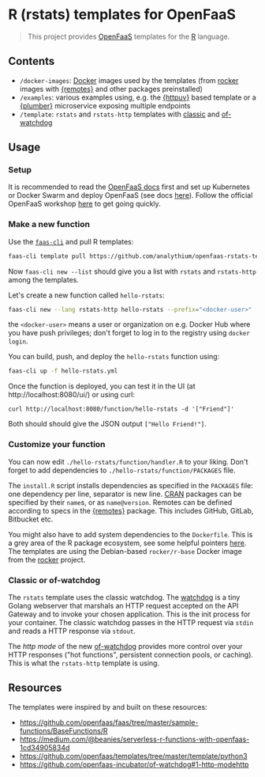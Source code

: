# R (rstats) templates for OpenFaaS

> This project provides [OpenFaaS](https://www.openfaas.com/)
> templates for the [R](https://www.r-project.org/) language.

## Contents

- `/docker-images`: [Docker](https://www.docker.com) images used by the templates (from [rocker]() images with [{remotes}](https://CRAN.R-project.org/package=remotes) and other packages preinstalled)
- `/examples`: various examples using, e.g. the [{httpuv}](https://CRAN.R-project.org/package=httpuv) based template or a [{plumber}](https://CRAN.R-project.org/package=plumber) microservice exposing multiple endpoints
- `/template`: `rstats` and `rstats-http` templates with [classic](https://github.com/openfaas/faas/tree/master/watchdog) and [of-watchdog](https://github.com/openfaas-incubator/of-watchdog)

## Usage

### Setup

It is recommended to read the [OpenFaaS docs](https://docs.openfaas.com/) first and set up
Kubernetes or Docker Swarm and deploy OpenFaaS
(see docs [here](https://docs.openfaas.com/deployment/)).
Follow the official OpenFaaS workshop [here](https://docs.openfaas.com/tutorials/workshop/)
to get going quickly.

### Make a new function

Use the [`faas-cli`](https://github.com/openfaas/faas-cli) and pull R templates:

```bash
faas-cli template pull https://github.com/analythium/openfaas-rstats-templates
```

Now `faas-cli new --list` should give you a list with `rstats` and `rstats-http` among
the templates.

Let's create a new function called `hello-rstats`:

```bash
faas-cli new --lang rstats-http hello-rstats --prefix="<docker-user>"
```

the `<docker-user>` means a user or organization on e.g. Docker Hub where
you have push privileges; don't forget to log in to the registry using `docker login`.

You can build, push, and deploy the `hello-rstats` function using:

```bash
faas-cli up -f hello-rstats.yml
```

Once the function is deployed, you can test it in the UI (at http://localhost:8080/ui/)
or using curl:

```
curl http://localhost:8080/function/hello-rstats -d '["Friend"]'
```

Both should should give the JSON output `["Hello Friend!"]`.

### Customize your function

You can now edit `./hello-rstats/function/handler.R` to your liking.
Don't forget to add dependencies to `./hello-rstats/function/PACKAGES` file.

The `install.R` script installs dependencies as specified in the
`PACKAGES` file: one dependency per line, separator is new line.
[CRAN](https://cran.r-project.org/) packages can be specified by
their `name`s, or as `name@version`.
Remotes can be defined according to specs in the
[{remotes}](https://cran.r-project.org/web/packages/remotes/vignettes/dependencies.html) package.
This includes GitHub, GitLab, Bitbucket etc.

You might also have to add system dependencies to the `Dockerfile`.
This is a grey area of the R package ecosystem, see some helpful pointers
[here](https://github.com/rstudio/r-system-requirements).
The templates are using the Debian-based `rocker/r-base` Docker image from the
[rocker](https://github.com/rocker-org) project.

### Classic or of-watchdog

The `rstats` template uses the classic watchdog.
The [watchdog](https://github.com/openfaas/faas/tree/master/watchdog)
is a tiny Golang webserver that marshals an HTTP request accepted on the API Gateway
and to invoke your chosen application.
This is the init process for your container.
The classic watchdog passes in the HTTP request
via `stdin` and reads a HTTP response via `stdout`.

The _http mode_ of the new [of-watchdog](https://github.com/openfaas-incubator/of-watchdog)
provides more control over your HTTP responses ("hot functions", persistent connection pools,
or caching). This is what the `rstats-http` template is using.

## Resources

The templates were inspired by and built on these resources:

- https://github.com/openfaas/faas/tree/master/sample-functions/BaseFunctions/R
- https://medium.com/@beanies/serverless-r-functions-with-openfaas-1cd34905834d
- https://github.com/openfaas/templates/tree/master/template/python3
- https://github.com/openfaas-incubator/of-watchdog#1-http-modehttp
